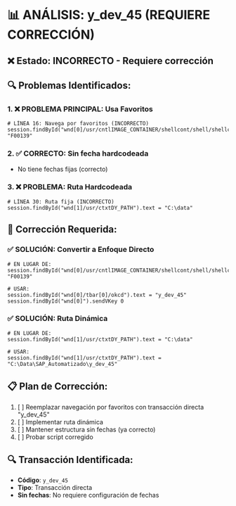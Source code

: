 # 📊 ANÁLISIS: y_dev_45 (REQUIERE CORRECCIÓN)

## ❌ Estado: INCORRECTO - Requiere corrección

## 🔍 Problemas Identificados:

### 1. **❌ PROBLEMA PRINCIPAL: Usa Favoritos**
```vbscript
# LÍNEA 16: Navega por favoritos (INCORRECTO)
session.findById("wnd[0]/usr/cntlIMAGE_CONTAINER/shellcont/shell/shellcont[0]/shell").doubleClickNode "F00139"
```

### 2. **✅ CORRECTO: Sin fecha hardcodeada**
- No tiene fechas fijas (correcto)

### 3. **❌ PROBLEMA: Ruta Hardcodeada**
```vbscript
# LÍNEA 30: Ruta fija (INCORRECTO)
session.findById("wnd[1]/usr/ctxtDY_PATH").text = "C:\data"
```

## 🎯 Corrección Requerida:

### ✅ SOLUCIÓN: Convertir a Enfoque Directo
```vbscript
# EN LUGAR DE:
session.findById("wnd[0]/usr/cntlIMAGE_CONTAINER/shellcont/shell/shellcont[0]/shell").doubleClickNode "F00139"

# USAR:
session.findById("wnd[0]/tbar[0]/okcd").text = "y_dev_45"
session.findById("wnd[0]").sendVKey 0
```

### ✅ SOLUCIÓN: Ruta Dinámica
```vbscript
# EN LUGAR DE:
session.findById("wnd[1]/usr/ctxtDY_PATH").text = "C:\data"

# USAR:
session.findById("wnd[1]/usr/ctxtDY_PATH").text = "C:\Data\SAP_Automatizado\y_dev_45"
```

## 📋 Plan de Corrección:
1. [ ] Reemplazar navegación por favoritos con transacción directa "y_dev_45"
2. [ ] Implementar ruta dinámica
3. [ ] Mantener estructura sin fechas (ya correcto)
4. [ ] Probar script corregido

## 🔍 Transacción Identificada:
- **Código**: `y_dev_45`
- **Tipo**: Transacción directa
- **Sin fechas**: No requiere configuración de fechas
